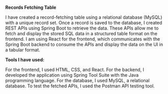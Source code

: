 ****Records Fetching Table****

I have created a record-fetching table using a relational database (MySQL) with a unique record set. Once a record is saved to the database, I created REST APIs using Spring Boot to retrieve the data. These APIs allow me to fetch and display the stored SQL data in a structured table format on the frontend. I am using React for the frontend, which communicates with the Spring Boot backend to consume the APIs and display the data on the UI in a tabular format.

**Tools I have used:**

For the frontend, I used HTML, CSS, and React. For the backend, I developed the application using Spring Tool Suite with the Java programming language. For the database, I used MySQL, a relational database. To test the fetched APIs, I used the Postman API testing tool.
